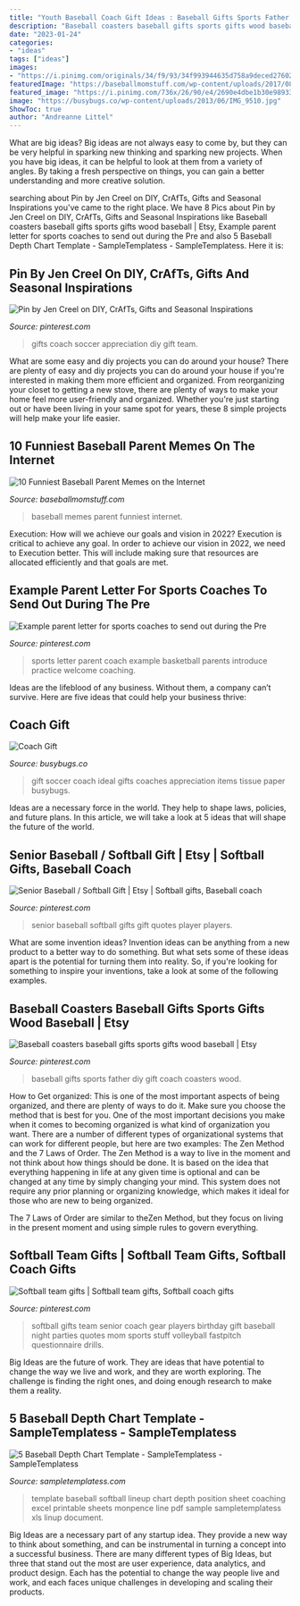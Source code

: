 ```yaml
---
title: "Youth Baseball Coach Gift Ideas : Baseball Gifts Sports Father Diy Gift Coach Coasters Wood"
description: "Baseball coasters baseball gifts sports gifts wood baseball"
date: "2023-01-24"
categories:
- "ideas"
tags: ["ideas"]
images:
- "https://i.pinimg.com/originals/34/f9/93/34f993944635d758a9deced276024a38.jpg"
featuredImage: "https://baseballmomstuff.com/wp-content/uploads/2017/08/IMG_0001.jpg"
featured_image: "https://i.pinimg.com/736x/26/90/e4/2690e4dbe1b30e98933ec1a536017695.jpg"
image: "https://busybugs.co/wp-content/uploads/2013/06/IMG_9510.jpg"
ShowToc: true
author: "Andreanne Littel"
---
```



What are big ideas?
Big ideas are not always easy to come by, but they can be very helpful in sparking new thinking and sparking new projects. When you have big ideas, it can be helpful to look at them from a variety of angles. By taking a fresh perspective on things, you can gain a better understanding and more creative solution.

	

		
searching about Pin by Jen Creel on DIY, CrAfTs, Gifts and Seasonal Inspirations you've came to the right place. We have 8 Pics about Pin by Jen Creel on DIY, CrAfTs, Gifts and Seasonal Inspirations like Baseball coasters baseball gifts sports gifts wood baseball | Etsy, Example parent letter for sports coaches to send out during the Pre and also 5 Baseball Depth Chart Template - SampleTemplatess - SampleTemplatess. Here it is:
		
    
## Pin By Jen Creel On DIY, CrAfTs, Gifts And Seasonal Inspirations

<img loading=lazy src="https://i.pinimg.com/originals/46/54/a8/4654a8000f0abeee5e281fe8cc34a33b.jpg" onerror="this.onerror=null;this.src='https://tse1.mm.bing.net/th?id=OIP.6cksJzKarASI2Oir9x-YnAHaJ4&amp;pid=15.1';" alt="Pin by Jen Creel on DIY, CrAfTs, Gifts and Seasonal Inspirations">

_Source: pinterest.com_

>gifts coach soccer appreciation diy gift team. 

	

What are some easy and diy projects you can do around your house?
There are plenty of easy and diy projects you can do around your house if you're interested in making them more efficient and organized. From reorganizing your closet to getting a new stove, there are plenty of ways to make your home feel more user-friendly and organized. Whether you're just starting out or have been living in your same spot for years, these 8 simple projects will help make your life easier.

    
## 10 Funniest Baseball Parent Memes On The Internet

<img loading=lazy src="https://baseballmomstuff.com/wp-content/uploads/2017/08/IMG_0001.jpg" onerror="this.onerror=null;this.src='https://tse4.mm.bing.net/th?id=OIP.PYqpqc40uUQ5wJf6VErLVgHaKz&amp;pid=15.1';" alt="10 Funniest Baseball Parent Memes on the Internet">

_Source: baseballmomstuff.com_

>baseball memes parent funniest internet. 

	

Execution: How will we achieve our goals and vision in 2022?
Execution is critical to achieve any goal. In order to achieve our vision in 2022, we need to Execution better. This will include making sure that resources are allocated efficiently and that goals are met.

    
## Example Parent Letter For Sports Coaches To Send Out During The Pre

<img loading=lazy src="https://i.pinimg.com/originals/34/f9/93/34f993944635d758a9deced276024a38.jpg" onerror="this.onerror=null;this.src='https://tse2.mm.bing.net/th?id=OIP.TVz5VJQr1FhfazF1oSMrFgAAAA&amp;pid=15.1';" alt="Example parent letter for sports coaches to send out during the Pre">

_Source: pinterest.com_

>sports letter parent coach example basketball parents introduce practice welcome coaching. 

	

Ideas are the lifeblood of any business. Without them, a company can’t survive. Here are five ideas that could help your business thrive:

    
## Coach Gift

<img loading=lazy src="https://busybugs.co/wp-content/uploads/2013/06/IMG_9510.jpg" onerror="this.onerror=null;this.src='https://tse3.mm.bing.net/th?id=OIP.ygr2xwyzvUoeEysifdjNtgHaE8&amp;pid=15.1';" alt="Coach Gift">

_Source: busybugs.co_

>gift soccer coach ideal gifts coaches appreciation items tissue paper busybugs. 

	

Ideas are a necessary force in the world. They help to shape laws, policies, and future plans. In this article, we will take a look at 5 ideas that will shape the future of the world.

    
## Senior Baseball / Softball Gift | Etsy | Softball Gifts, Baseball Coach

<img loading=lazy src="https://i.pinimg.com/originals/34/27/a7/3427a73fae7cbbd46b0f9cea699c8fe6.jpg" onerror="this.onerror=null;this.src='https://tse2.mm.bing.net/th?id=OIP.GBL4UZBrg2Arp4l8hcMznAHaJ4&amp;pid=15.1';" alt="Senior Baseball / Softball Gift | Etsy | Softball gifts, Baseball coach">

_Source: pinterest.com_

>senior baseball softball gifts gift quotes player players. 

	

What are some invention ideas?
Invention ideas can be anything from a new product to a better way to do something. But what sets some of these ideas apart is the potential for turning them into reality. So, if you're looking for something to inspire your inventions, take a look at some of the following examples.

    
## Baseball Coasters Baseball Gifts Sports Gifts Wood Baseball | Etsy

<img loading=lazy src="https://i.pinimg.com/736x/50/d7/33/50d733ef8a7b44763c2cda2a4d101a6a.jpg" onerror="this.onerror=null;this.src='https://tse3.mm.bing.net/th?id=OIP.-QHaLfuEA4SGxey-ADM8owHaIt&amp;pid=15.1';" alt="Baseball coasters baseball gifts sports gifts wood baseball | Etsy">

_Source: pinterest.com_

>baseball gifts sports father diy gift coach coasters wood. 

	

How to Get organized: This is one of the most important aspects of being organized, and there are plenty of ways to do it. Make sure you choose the method that is best for you.
One of the most important decisions you make when it comes to becoming organized is what kind of organization you want. There are a number of different types of organizational systems that can work for different people, but here are two examples: The Zen Method and the 7 Laws of Order.
The Zen Method is a way to live in the moment and not think about how things should be done. It is based on the idea that everything happening in life at any given time is optional and can be changed at any time by simply changing your mind. This system does not require any prior planning or organizing knowledge, which makes it ideal for those who are new to being organized.

The 7 Laws of Order are similar to theZen Method, but they focus on living in the present moment and using simple rules to govern everything.

    
## Softball Team Gifts | Softball Team Gifts, Softball Coach Gifts

<img loading=lazy src="https://i.pinimg.com/736x/26/90/e4/2690e4dbe1b30e98933ec1a536017695.jpg" onerror="this.onerror=null;this.src='https://tse2.mm.bing.net/th?id=OIP.s5S3NxECUlgQmpY4pa_QswHaJ3&amp;pid=15.1';" alt="Softball team gifts | Softball team gifts, Softball coach gifts">

_Source: pinterest.com_

>softball gifts team senior coach gear players birthday gift baseball night parties quotes mom sports stuff volleyball fastpitch questionnaire drills. 

	

Big Ideas are the future of work. They are ideas that have potential to change the way we live and work, and they are worth exploring. The challenge is finding the right ones, and doing enough research to make them a reality.

    
## 5 Baseball Depth Chart Template - SampleTemplatess - SampleTemplatess

<img loading=lazy src="https://www.sampletemplatess.com/wp-content/uploads/2018/03/baseball-depth-chart-template-dihoy-unique-softball-lineup-template-monpence-of-baseball-depth-chart-template-b1qqj.jpg" onerror="this.onerror=null;this.src='https://tse4.mm.bing.net/th?id=OIP.F7RlX3kpuiHQUdc7PQfT6gHaE1&amp;pid=15.1';" alt="5 Baseball Depth Chart Template - SampleTemplatess - SampleTemplatess">

_Source: sampletemplatess.com_

>template baseball softball lineup chart depth position sheet coaching excel printable sheets monpence line pdf sample sampletemplatess xls linup document. 

	

Big Ideas are a necessary part of any startup idea. They provide a new way to think about something, and can be instrumental in turning a concept into a successful business. There are many different types of Big Ideas, but three that stand out the most are user experience, data analytics, and product design. Each has the potential to change the way people live and work, and each faces unique challenges in developing and scaling their products.

